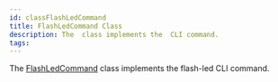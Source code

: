 ```yaml
---
id: classFlashLedCommand
title: FlashLedCommand Class
description: The  class implements the  CLI command.
tags:
---
```

The [FlashLedCommand](classFlashLedCommand) class implements the flash-led CLI command.
